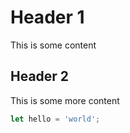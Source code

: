 # Header 1

This is some content

## Header 2

This is some more content

```js
let hello = 'world';
```
